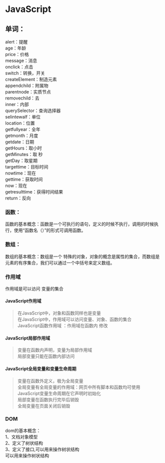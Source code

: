 # JavaScript #

## 单词： ##
alert：提醒</br>
age：年龄</br>
price：价格</br>
message：消息</br>
onclick：点击</br>
switch：转换，开关</br>
createElement：制造元素</br>
appendchild：附属物</br>
parentnode：实质节点</br>
removechild：去 </br>
inner：内部</br>
querySelector：查询选择器</br>
selintewalf：单位</br>
location：位置</br>
getfullyear：全年</br>
getmonth：月度</br>
getdate：日期</br>
getHours：取小时</br>
getMinutes：取 秒</br>
getDay：取星期</br>
targettime：目标时间</br>
nowtime：现在</br>
gettime：获取时间</br>
now：现在</br>
getresulttime：获得时间结果</br>
return：反向</br>


### 函数： ###
函数的基本概念：函数是一个可执行的语句，定义的时候不执行，调用的时候执行，使用“函数名（）”的形式可调用函数。

### 数组： ###
数组的基本概念：数组是一个 特殊的对象，对象的概念是属性的集合，而数组是元素的有序集合，我们可以通过一个中括号来定义数组。


### 作用域 ###
作用域是可以访问  变量的集合



#### JavaScript作用域 ####
>在JavaScript中，对象和函数同样也是变量</br>
>在JavaScript中，作用域可以访问变量、对象、函数的集合</br>
>JavaScript函数作用域 ：作用域在函数内 修改


#### JavaScript局部作用域 ####
>变量在函数内声明，变量为局部作用域</br>
>局部变量只能在函数内部访问</br>

#### JavaScript全局变量和变量生命周期 ####
>变量在函数外定义，极为全局变量</br>
>全局变量有全局变量的作用域：网页中所有脚本和函数均可使用</br>
>JavaScript变量生命周期在它声明时初始化</br>
>局部变量在函数执行完毕后销毁</br>
>全局变量在页面关闭后销毁


### DOM ###
dom的基本概念：</br>
1、文档对象模型 </br>
2、定义了树状结构</br>
3、定义了接口,可以用来操作树状结构</br>可以用来操作树状结构